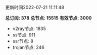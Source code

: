 更新时间2022-07-21 11:11:48

**总订阅: 378**
**总节点: 15515**
**有效节点: 3000**
- v2ray节点: 1835
- ss节点: 911
- ssr节点: 8
- trojan节点: 246

